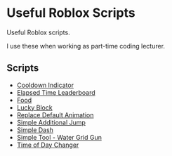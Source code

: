# Useful Roblox Scripts
Useful Roblox scripts.

I use these when working as part-time coding lecturer.

## Scripts
* [Cooldown Indicator](./CooldownIndicator/)
* [Elapsed Time Leaderboard](./ElapsedTimeLeaderboard/)
* [Food](./Food/)
* [Lucky Block](./LuckyBlock/)
* [Replace Default Animation](./ReplaceDefaultAnimation/)
* [Simple Additional Jump](./SimpleAdditionalJump/)
* [Simple Dash](./SimpleDash/)
* [Simple Tool - Water Grid Gun](./SimpleTool__WaterGridGun/)
* [Time of Day Changer](./TimeOfDayChanger/)
